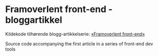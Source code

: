# Framoverlent front-end - bloggartikkel
Kildekode tilhørende blogg-artikkelserie: [«Framoverlent front-end»](http://www.acando.no/thedailypassion/200243/framoverlent-front-end-1 "Framoverlent frontend")

Source code accompanying the first article in a series of front-end dev tools

